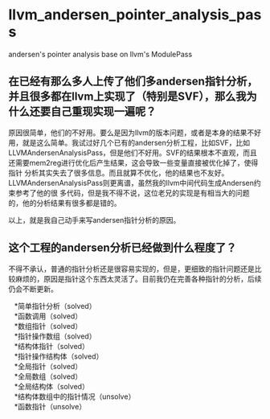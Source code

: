 # llvm_andersen_pointer_analysis_pass
andersen's pointer analysis base on llvm's ModulePass

## 在已经有那么多人上传了他们多andersen指针分析，并且很多都在llvm上实现了（特别是SVF），那么我为什么还要自己重现实现一遍呢？
原因很简单，他们的不好用。要么是因为llvm的版本问题，或者是本身的结果不好用，就是这么简单。我试过好几个已有的andersen分析工程，比如SVF，比如     LLVMAndersenAnalysisPass，但是他们不好用。SVF的结果根本不直观，而且还需要mem2reg进行优化后产生结果，这会导致一些变量直接被优化掉了，使得指针    分析其实失去了很多信息。而且就算不优化，他的结果也不友好。LLVMAndersenAnalysisPass则更离谱，虽然我的llvm中间代码生成Andersen约束参考了他的很   多代码，但是我不得不说，这位老兄的实现是有相当大的问题的，他的分析结果有很多都是错的。

以上，就是我自己动手来写andersen指针分析的原因。

## 这个工程的andersen分析已经做到什么程度了？
不得不承认，普通的指针分析还是很容易实现的，但是，更细致的指针问题还是比较麻烦的，原因是指针这个东西太灵活了。目前我仍在完善各种指针的分析，后续仍会不断更新。

    *简单指针分析（solved）<br>
    *函数调用（solved）<br>
    *数组指针（solved）<br>
    *指针操作数组（solved）<br>
    *结构体指针（solved）<br>
    *指针操作结构体（solved）<br>
    *全局指针（solved）<br>
    *全局数组（solved）<br>
    *全局结构体（solved）<br>
    *结构体数组中的指针情况（unsolve）<br>
    *函数指针（unsolve）<br>
